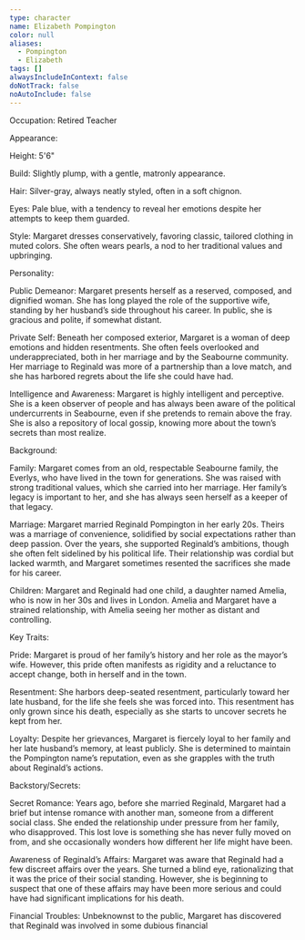 ```yaml
---
type: character
name: Elizabeth Pompington
color: null
aliases:
  - Pompington
  - Elizabeth
tags: []
alwaysIncludeInContext: false
doNotTrack: false
noAutoInclude: false
---
```

Occupation: Retired Teacher

Appearance:

Height: 5'6"

Build: Slightly plump, with a gentle, matronly appearance.

Hair: Silver-gray, always neatly styled, often in a soft chignon.

Eyes: Pale blue, with a tendency to reveal her emotions despite her attempts to keep them guarded.

Style: Margaret dresses conservatively, favoring classic, tailored clothing in muted colors. She often wears pearls, a nod to her traditional values and upbringing.

Personality:

Public Demeanor: Margaret presents herself as a reserved, composed, and dignified woman. She has long played the role of the supportive wife, standing by her husband’s side throughout his career. In public, she is gracious and polite, if somewhat distant.

Private Self: Beneath her composed exterior, Margaret is a woman of deep emotions and hidden resentments. She often feels overlooked and underappreciated, both in her marriage and by the Seabourne community. Her marriage to Reginald was more of a partnership than a love match, and she has harbored regrets about the life she could have had.

Intelligence and Awareness: Margaret is highly intelligent and perceptive. She is a keen observer of people and has always been aware of the political undercurrents in Seabourne, even if she pretends to remain above the fray. She is also a repository of local gossip, knowing more about the town’s secrets than most realize.

Background:

Family: Margaret comes from an old, respectable Seabourne family, the Everlys, who have lived in the town for generations. She was raised with strong traditional values, which she carried into her marriage. Her family’s legacy is important to her, and she has always seen herself as a keeper of that legacy.

Marriage: Margaret married Reginald Pompington in her early 20s. Theirs was a marriage of convenience, solidified by social expectations rather than deep passion. Over the years, she supported Reginald’s ambitions, though she often felt sidelined by his political life. Their relationship was cordial but lacked warmth, and Margaret sometimes resented the sacrifices she made for his career.

Children: Margaret and Reginald had one child, a daughter named Amelia, who is now in her 30s and lives in London. Amelia and Margaret have a strained relationship, with Amelia seeing her mother as distant and controlling.

Key Traits:

Pride: Margaret is proud of her family’s history and her role as the mayor’s wife. However, this pride often manifests as rigidity and a reluctance to accept change, both in herself and in the town.

Resentment: She harbors deep-seated resentment, particularly toward her late husband, for the life she feels she was forced into. This resentment has only grown since his death, especially as she starts to uncover secrets he kept from her.

Loyalty: Despite her grievances, Margaret is fiercely loyal to her family and her late husband’s memory, at least publicly. She is determined to maintain the Pompington name’s reputation, even as she grapples with the truth about Reginald’s actions.

Backstory/Secrets:

Secret Romance: Years ago, before she married Reginald, Margaret had a brief but intense romance with another man, someone from a different social class. She ended the relationship under pressure from her family, who disapproved. This lost love is something she has never fully moved on from, and she occasionally wonders how different her life might have been.

Awareness of Reginald’s Affairs: Margaret was aware that Reginald had a few discreet affairs over the years. She turned a blind eye, rationalizing that it was the price of their social standing. However, she is beginning to suspect that one of these affairs may have been more serious and could have had significant implications for his death.

Financial Troubles: Unbeknownst to the public, Margaret has discovered that Reginald was involved in some dubious financial